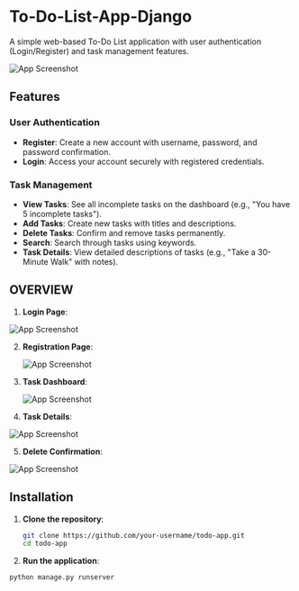 # To-Do-List-App-Django

A simple web-based To-Do List application with user authentication (Login/Register) and task management features.

![App Screenshot](image.png) <!-- Replace with your actual screenshot paths -->

## Features

### User Authentication
- **Register**: Create a new account with username, password, and password confirmation.
- **Login**: Access your account securely with registered credentials.

### Task Management
- **View Tasks**: See all incomplete tasks on the dashboard (e.g., "You have 5 incomplete tasks").
- **Add Tasks**: Create new tasks with titles and descriptions.
- **Delete Tasks**: Confirm and remove tasks permanently.
- **Search**: Search through tasks using keywords.
- **Task Details**: View detailed descriptions of tasks (e.g., "Take a 30-Minute Walk" with notes).

 ## OVERVIEW
1. **Login Page**:


 ![App Screenshot](todolistApp/Screenshots/LOGIN.jpg) <!-- Replace with your actual screenshot paths -->

2. **Registration Page**:



   ![App Screenshot](todolistApp/Screenshots/image.png)

   
4. **Task Dashboard**:


   ![App Screenshot](todolistApp/Screenshots/Task-Dashboard.jpg)

   
6. **Task Details**:



  ![App Screenshot](todolistApp/Screenshots/Task-Details.jpg) 

  
5. **Delete Confirmation**:


![App Screenshot](todolistApp/Screenshots/Delete-Confirmation.jpg) 


## Installation

1. **Clone the repository**:
   ```bash
   git clone https://github.com/your-username/todo-app.git
   cd todo-app
2. **Run the application**:
  ```bash
python manage.py runserver


